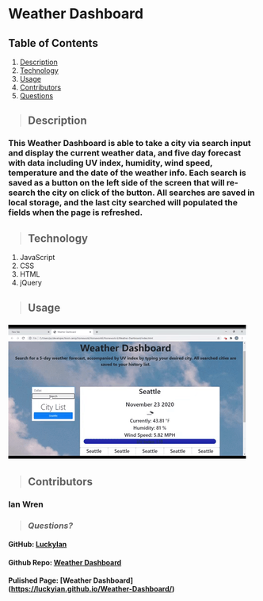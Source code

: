 # Weather Dashboard

  ## **Table of Contents**
  1. [Description](#Description)
  2. [Technology](#Technology)
  3. [Usage](#Usage)
  4. [Contributors](#Contributors)
  5. [Questions](#Questions)
  
  > ## **Description**
  ### This Weather Dashboard is able to take a city via search input and display the current weather data, and five day forecast with data including UV index, humidity, wind speed, temperature and the date of the weather info.  Each search is saved as a button on the left side of the screen that will re-search the city on click of the button.  All searches are saved in local storage, and the last city searched will populated the fields when the page is refreshed.

 
  > ## **Technology**
  1. JavaScript
  2. CSS
  3. HTML
  4. jQuery
 
  > ## **Usage**
  ### !["Weather Dashboard"](./Assets/weather-dashboard.gif)


  
  > ## **Contributors**
  ### Ian Wren

  > ### *Questions?*
   
  #### GitHub: [LuckyIan](https://github.com/luckyian) 
  #### Github Repo: [Weather Dashboard](https://github.com/luckyian/Readme-generator)
  #### Pulished Page: [Weather Dashboard] (https://luckyian.github.io/Weather-Dashboard/)
  
   


  

